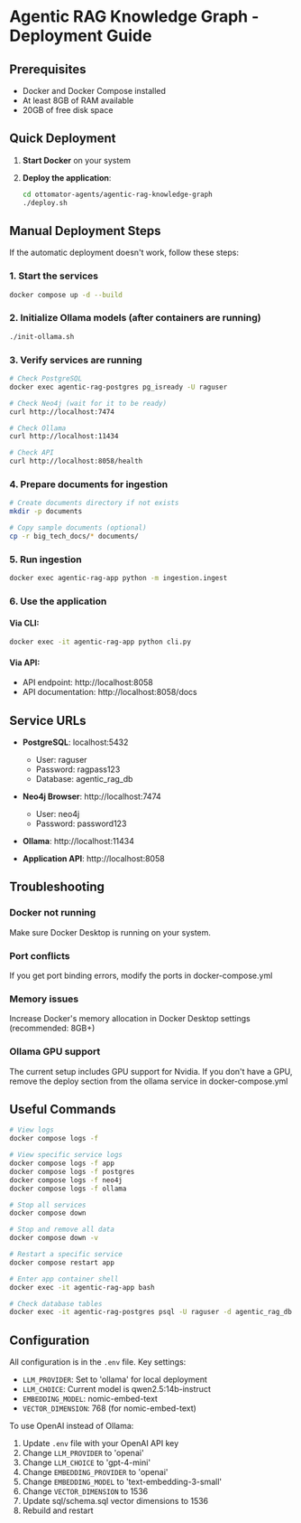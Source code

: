 # Agentic RAG Knowledge Graph - Deployment Guide

## Prerequisites
- Docker and Docker Compose installed
- At least 8GB of RAM available
- 20GB of free disk space

## Quick Deployment

1. **Start Docker** on your system

2. **Deploy the application**:
   ```bash
   cd ottomator-agents/agentic-rag-knowledge-graph
   ./deploy.sh
   ```

## Manual Deployment Steps

If the automatic deployment doesn't work, follow these steps:

### 1. Start the services
```bash
docker compose up -d --build
```

### 2. Initialize Ollama models (after containers are running)
```bash
./init-ollama.sh
```

### 3. Verify services are running
```bash
# Check PostgreSQL
docker exec agentic-rag-postgres pg_isready -U raguser

# Check Neo4j (wait for it to be ready)
curl http://localhost:7474

# Check Ollama
curl http://localhost:11434

# Check API
curl http://localhost:8058/health
```

### 4. Prepare documents for ingestion
```bash
# Create documents directory if not exists
mkdir -p documents

# Copy sample documents (optional)
cp -r big_tech_docs/* documents/
```

### 5. Run ingestion
```bash
docker exec agentic-rag-app python -m ingestion.ingest
```

### 6. Use the application

#### Via CLI:
```bash
docker exec -it agentic-rag-app python cli.py
```

#### Via API:
- API endpoint: http://localhost:8058
- API documentation: http://localhost:8058/docs

## Service URLs
- **PostgreSQL**: localhost:5432
  - User: raguser
  - Password: ragpass123
  - Database: agentic_rag_db

- **Neo4j Browser**: http://localhost:7474
  - User: neo4j
  - Password: password123

- **Ollama**: http://localhost:11434

- **Application API**: http://localhost:8058

## Troubleshooting

### Docker not running
Make sure Docker Desktop is running on your system.

### Port conflicts
If you get port binding errors, modify the ports in docker-compose.yml

### Memory issues
Increase Docker's memory allocation in Docker Desktop settings (recommended: 8GB+)

### Ollama GPU support
The current setup includes GPU support for Nvidia. If you don't have a GPU, remove the deploy section from the ollama service in docker-compose.yml

## Useful Commands

```bash
# View logs
docker compose logs -f

# View specific service logs
docker compose logs -f app
docker compose logs -f postgres
docker compose logs -f neo4j
docker compose logs -f ollama

# Stop all services
docker compose down

# Stop and remove all data
docker compose down -v

# Restart a specific service
docker compose restart app

# Enter app container shell
docker exec -it agentic-rag-app bash

# Check database tables
docker exec -it agentic-rag-postgres psql -U raguser -d agentic_rag_db -c "\dt"
```

## Configuration

All configuration is in the `.env` file. Key settings:
- `LLM_PROVIDER`: Set to 'ollama' for local deployment
- `LLM_CHOICE`: Current model is qwen2.5:14b-instruct
- `EMBEDDING_MODEL`: nomic-embed-text
- `VECTOR_DIMENSION`: 768 (for nomic-embed-text)

To use OpenAI instead of Ollama:
1. Update `.env` file with your OpenAI API key
2. Change `LLM_PROVIDER` to 'openai'
3. Change `LLM_CHOICE` to 'gpt-4-mini'
4. Change `EMBEDDING_PROVIDER` to 'openai'
5. Change `EMBEDDING_MODEL` to 'text-embedding-3-small'
6. Change `VECTOR_DIMENSION` to 1536
7. Update sql/schema.sql vector dimensions to 1536
8. Rebuild and restart